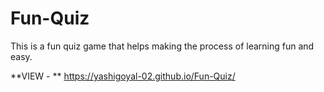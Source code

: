 # Fun-Quiz
This is a fun quiz game that helps making the process of learning fun and easy.


**VIEW - **
https://yashigoyal-02.github.io/Fun-Quiz/
